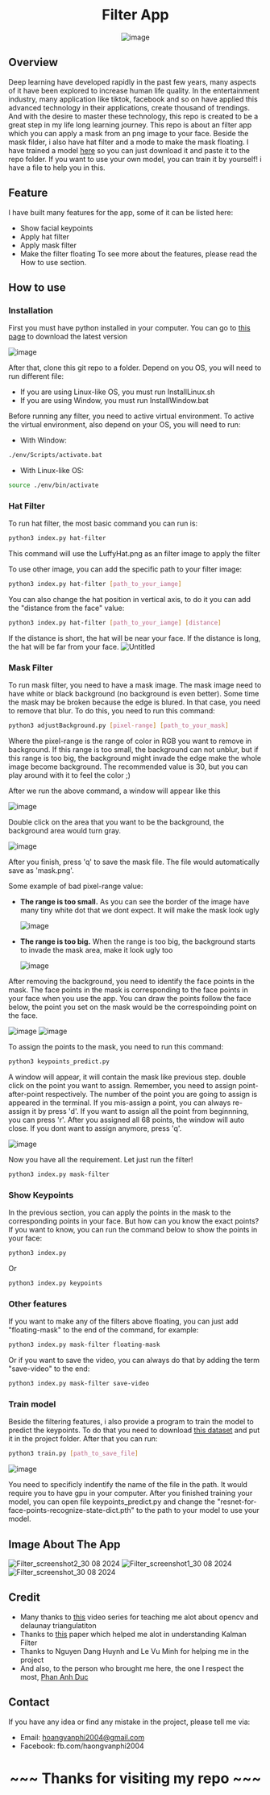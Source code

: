 <div align="center">

  # Filter App
  ![image](https://github.com/user-attachments/assets/0cdc3ccf-2bc6-47c4-90a7-f5cabf339642)

</div>

## Overview
Deep learning have developed rapidly in the past few years, many aspects of it have been explored to increase human life quality. In the entertainment industry, many application like tiktok, facebook and so on have applied this advanced technology in their applications, create thousand of trendings. And with the desire to master these technology, this repo is created to be a great step in my life long learning journey. This repo is about an filter app which you can apply a mask from an png image to your face. Beside the mask filder, i also have hat filter and a mode to make the mask floating. I have trained a model <a href="https://drive.google.com/file/d/1Cu9A3EWkNJ34Zbr6U0hkQUgG4qzMaE5P/view?usp=drive_link">here</a> so you can just download it and paste it to the repo folder. If you want to use your own model, you can train it by yourself! i have a file to help you in this.

## Feature
I have built many features for the app, some of it can be listed here:
- Show facial keypoints
- Apply hat filter
- Apply mask filter
- Make the filter floating
To see more about the features, please read the How to use section.
## How to use
### Installation
First you must have python installed in your computer. You can go to [this page](https://www.python.org/downloads/) to download the latest version 

![image](https://github.com/user-attachments/assets/cdd7de4c-d0ca-4d91-ba0c-d40d867251f8)

After that, clone this git repo to a folder. Depend on you OS, you will need to run different file:
- If you are using Linux-like OS, you must run InstallLinux.sh
- If you are using Window, you must run InstallWindow.bat

Before running any filter, you need to active virtual environment. To active the virtual environment, also depend on your OS, you will need to run:
- With Window:

```bash
./env/Scripts/activate.bat
```

- With Linux-like OS:

```bash
source ./env/bin/activate
```

### Hat Filter
To run hat filter, the most basic command you can run is:

```bash
python3 index.py hat-filter
```

This command will use the LuffyHat.png as an filter image to apply the filter

To use other image, you can add the specific path to your filter image:

```bash
python3 index.py hat-filter [path_to_your_iamge]
```

You can also change the hat position in vertical axis, to do it you can add the "distance from the face" value:

```bash
python3 index.py hat-filter [path_to_your_iamge] [distance]
```

If the distance is short, the hat will be near your face. If the distance is long, the hat will be far from your face.
![Untitled](https://github.com/user-attachments/assets/f6ec7ade-e8e6-4469-bbd5-c29ba5f7a49e)

### Mask Filter
To run mask filter, you need to have a mask image. The mask image need to have white or black background (no background is even better). Some time the mask may be broken because the edge is blured. In that case, you need to remove that blur. To do this, you need to run this command:

```bash
python3 adjustBackground.py [pixel-range] [path_to_your_mask]
```

Where the pixel-range is the range of color in RGB you want to remove in background. If this range is too small, the background can not unblur, but if this range is too big, the background might invade the edge make the whole image become background. The recommended value is 30, but you can play around with it to feel the color ;)

After we run the above command, a window will appear like this

![image](https://github.com/user-attachments/assets/830b0e85-890f-4895-b965-f9eae68a6d75)

Double click on the area that you want to be the background, the background area would turn gray.

![image](https://github.com/user-attachments/assets/d53dc0b3-d317-4ec9-ae6e-514cf53eff8d)


After you finish, press 'q' to save the mask file. The file would automatically save as 'mask.png'.

Some example of bad pixel-range value:
- <b>The range is too small.</b> As you can see the border of the image have many tiny white dot that we dont expect. It will make the mask look ugly
  
  ![image](https://github.com/user-attachments/assets/65eb620a-d22d-4b26-abf1-74725ac4c2bc)
  
- <b>The range is too big.</b> When the range is too big, the background starts to invade the mask area, make it look ugly too

  ![image](https://github.com/user-attachments/assets/df88d0f1-cb64-43b9-99a7-0d623ddbed23)
 
After removing the background, you need to identify the face points in the mask. The face points in the mask is corresponding to the face points in your face when you use the app. You can draw the points follow the face below, the point you set on the mask would be the correspoinding point on the face.   

![image](https://github.com/user-attachments/assets/04bba697-70ca-4b35-9b25-271f8489688d)   ![image](https://github.com/user-attachments/assets/db03c009-02f6-4e31-ab62-2a7fe9c644ea)

To assign the points to the mask, you need to run this command:

```bash
python3 keypoints_predict.py
```

A window will appear, it will contain the mask like previous step. double click on the point you want to assign. Remember, you need to assign point-after-point respectively. The number of the point you are going to assign is appeared in the terminal. If you mis-assign a point, you can always re-assign it by press 'd'. If you want to assign all the point from beginnning, you can press 'r'. After you assigned all 68 points, the window will auto close. If you dont want to assign anymore, press 'q'.

![image](https://github.com/user-attachments/assets/203e9894-cac9-4869-86f3-c04224f0e6c6)

Now you have all the requirement. Let just run the filter!

```bash
python3 index.py mask-filter
```

### Show Keypoints 
In the previous section, you can apply the points in the mask to the corresponding points in your face. But how can you know the exact points? If you want to know, you can run the command below to show the points in your face:

```bash
python3 index.py 
```

Or 

```bash
python3 index.py keypoints
```
### Other features
If you want to make any of the filters above floating, you can just add "floating-mask" to the end of the command, for example:

```bash
python3 index.py mask-filter floating-mask
```

Or if you want to save the video, you can always do that by adding the term "save-video" to the end:

```bash
python3 index.py mask-filter save-video
```

### Train model
Beside the filtering features, i also provide a program to train the model to predict the keypoints. To do that you need to download <a href="https://ibug.doc.ic.ac.uk/resources/facial-point-annotations/">this dataset</a> and put it in the project folder. After that you can run:

```bash
python3 train.py [path_to_save_file]
```
![image](https://github.com/user-attachments/assets/aaec1f38-9107-462a-bf94-a996556948d0)

You need to specificly indentify the name of the file in the path. It would require you to have gpu in your computer. After you finished training your model, you can open file keypoints_predict.py and change the "resnet-for-face-points-recognize-state-dict.pth" to the path to your model to use your model.

## Image About The App
![Filter_screenshot2_30 08 2024](https://github.com/user-attachments/assets/f3d54b72-e641-415b-8330-7ffb82abb465)
![Filter_screenshot1_30 08 2024](https://github.com/user-attachments/assets/afa2dac8-8f59-45ae-a9a5-13206ba4c0e1)
![Filter_screenshot_30 08 2024](https://github.com/user-attachments/assets/84b844f3-0667-4379-8593-39a3930d5d43)

## Credit
- Many thanks to <a href="https://www.youtube.com/watch?v=dK-KxuPi768">this</a> video series for teaching me alot about opencv and delaunay triangulatiton 
- Thanks to <a href="https://abel.math.harvard.edu/archive/116_fall_03/handouts/kalman.pdf">this</a> paper which helped me alot in understanding Kalman Filter 
- Thanks to Nguyen Dang Huynh and Le Vu Minh for helping me in the project
- And also, to the person who brought me here, the one I respect the most, <a href="https://github.com/PAD2003"> Phan Anh Duc </a>

## Contact
If you have any idea or find any mistake in the project, please tell me via:
- Email: hoangvanphi2004@gmail.com
- Facebook: fb.com/haongvanphi2004
<div align="center">

  # ~~~ Thanks for visiting my repo ~~~
  
</div>
